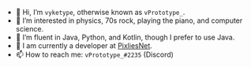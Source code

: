 - 👋 Hi, I’m `vyketype`, otherwise known as `vPrototype_`.
- 👀 I’m interested in physics, 70s rock, playing the piano, and computer science.
- 🌱 I’m fluent in Java, Python, and Kotlin, though I prefer to use Java.
- 💞️ I am currently a developer at [PixliesNet](https://github.com/PixliesEarth).
- 📫 How to reach me: `vPrototype_#2235` (Discord)

<!---
vyketype/vyketype is a ✨ special ✨ repository because its `README.md` (this file) appears on your GitHub profile.
You can click the Preview link to take a look at your changes.
--->
